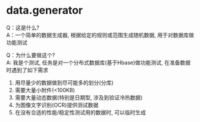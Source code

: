 # data.generator

Q：这是什么?<br>
A：一个简单的数据生成器, 根据给定的规则或范围生成随机数据, 用于对数据库做功能测试<br>

Q：为什么要做这个?<br>
A: 我是个测试, 任务是对一个分布式数据库(基于Hbase)做功能测试, 在准备数据时遇到了如下需求<br>
1. 用尽量少的数据做到尽可能多的划分(分库)
2. 需要大量小附件(<100KB)
3. 需要大量动态数据(特别是日期型, 涉及到验证冷热数据)
4. 为图像文字识别(OCR)提供测试数据
5. 在没有合适的性能/稳定性测试用的数据时, 可以临时生成<br>
